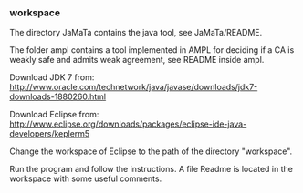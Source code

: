 ### workspace

The directory JaMaTa contains the java tool, see JaMaTa/README.

The folder ampl contains a tool implemented in AMPL for deciding if a CA is weakly safe and admits weak agreement,
see README inside ampl.

Download JDK 7 from: http://www.oracle.com/technetwork/java/javase/downloads/jdk7-downloads-1880260.html

Download Eclipse from: http://www.eclipse.org/downloads/packages/eclipse-ide-java-developers/keplerm5

Change the workspace of Eclipse to the path of the directory "workspace".

Run the program and follow the instructions. A file Readme is located in the workspace with some useful comments. 


